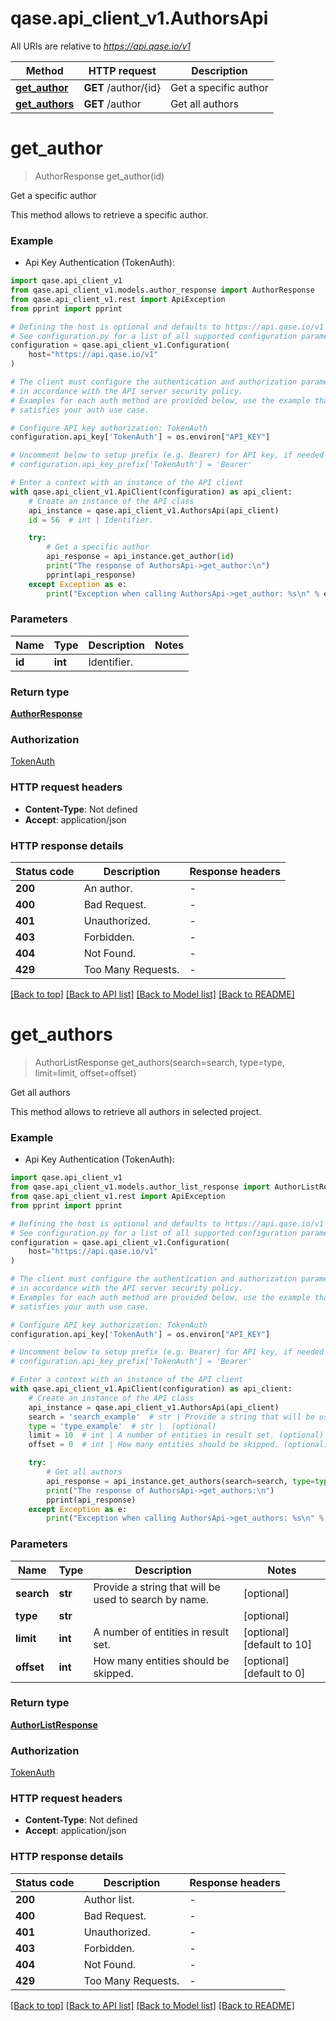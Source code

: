 # qase.api_client_v1.AuthorsApi

All URIs are relative to *https://api.qase.io/v1*

Method | HTTP request | Description
------------- | ------------- | -------------
[**get_author**](AuthorsApi.md#get_author) | **GET** /author/{id} | Get a specific author
[**get_authors**](AuthorsApi.md#get_authors) | **GET** /author | Get all authors


# **get_author**
> AuthorResponse get_author(id)

Get a specific author

This method allows to retrieve a specific author. 

### Example

* Api Key Authentication (TokenAuth):

```python
import qase.api_client_v1
from qase.api_client_v1.models.author_response import AuthorResponse
from qase.api_client_v1.rest import ApiException
from pprint import pprint

# Defining the host is optional and defaults to https://api.qase.io/v1
# See configuration.py for a list of all supported configuration parameters.
configuration = qase.api_client_v1.Configuration(
    host="https://api.qase.io/v1"
)

# The client must configure the authentication and authorization parameters
# in accordance with the API server security policy.
# Examples for each auth method are provided below, use the example that
# satisfies your auth use case.

# Configure API key authorization: TokenAuth
configuration.api_key['TokenAuth'] = os.environ["API_KEY"]

# Uncomment below to setup prefix (e.g. Bearer) for API key, if needed
# configuration.api_key_prefix['TokenAuth'] = 'Bearer'

# Enter a context with an instance of the API client
with qase.api_client_v1.ApiClient(configuration) as api_client:
    # Create an instance of the API class
    api_instance = qase.api_client_v1.AuthorsApi(api_client)
    id = 56  # int | Identifier.

    try:
        # Get a specific author
        api_response = api_instance.get_author(id)
        print("The response of AuthorsApi->get_author:\n")
        pprint(api_response)
    except Exception as e:
        print("Exception when calling AuthorsApi->get_author: %s\n" % e)
```



### Parameters


Name | Type | Description  | Notes
------------- | ------------- | ------------- | -------------
 **id** | **int**| Identifier. | 

### Return type

[**AuthorResponse**](AuthorResponse.md)

### Authorization

[TokenAuth](../README.md#TokenAuth)

### HTTP request headers

 - **Content-Type**: Not defined
 - **Accept**: application/json

### HTTP response details

| Status code | Description | Response headers |
|-------------|-------------|------------------|
**200** | An author. |  -  |
**400** | Bad Request. |  -  |
**401** | Unauthorized. |  -  |
**403** | Forbidden. |  -  |
**404** | Not Found. |  -  |
**429** | Too Many Requests. |  -  |

[[Back to top]](#) [[Back to API list]](../README.md#documentation-for-api-endpoints) [[Back to Model list]](../README.md#documentation-for-models) [[Back to README]](../README.md)

# **get_authors**
> AuthorListResponse get_authors(search=search, type=type, limit=limit, offset=offset)

Get all authors

This method allows to retrieve all authors in selected project. 

### Example

* Api Key Authentication (TokenAuth):

```python
import qase.api_client_v1
from qase.api_client_v1.models.author_list_response import AuthorListResponse
from qase.api_client_v1.rest import ApiException
from pprint import pprint

# Defining the host is optional and defaults to https://api.qase.io/v1
# See configuration.py for a list of all supported configuration parameters.
configuration = qase.api_client_v1.Configuration(
    host="https://api.qase.io/v1"
)

# The client must configure the authentication and authorization parameters
# in accordance with the API server security policy.
# Examples for each auth method are provided below, use the example that
# satisfies your auth use case.

# Configure API key authorization: TokenAuth
configuration.api_key['TokenAuth'] = os.environ["API_KEY"]

# Uncomment below to setup prefix (e.g. Bearer) for API key, if needed
# configuration.api_key_prefix['TokenAuth'] = 'Bearer'

# Enter a context with an instance of the API client
with qase.api_client_v1.ApiClient(configuration) as api_client:
    # Create an instance of the API class
    api_instance = qase.api_client_v1.AuthorsApi(api_client)
    search = 'search_example'  # str | Provide a string that will be used to search by name. (optional)
    type = 'type_example'  # str |  (optional)
    limit = 10  # int | A number of entities in result set. (optional) (default to 10)
    offset = 0  # int | How many entities should be skipped. (optional) (default to 0)

    try:
        # Get all authors
        api_response = api_instance.get_authors(search=search, type=type, limit=limit, offset=offset)
        print("The response of AuthorsApi->get_authors:\n")
        pprint(api_response)
    except Exception as e:
        print("Exception when calling AuthorsApi->get_authors: %s\n" % e)
```



### Parameters


Name | Type | Description  | Notes
------------- | ------------- | ------------- | -------------
 **search** | **str**| Provide a string that will be used to search by name. | [optional] 
 **type** | **str**|  | [optional] 
 **limit** | **int**| A number of entities in result set. | [optional] [default to 10]
 **offset** | **int**| How many entities should be skipped. | [optional] [default to 0]

### Return type

[**AuthorListResponse**](AuthorListResponse.md)

### Authorization

[TokenAuth](../README.md#TokenAuth)

### HTTP request headers

 - **Content-Type**: Not defined
 - **Accept**: application/json

### HTTP response details

| Status code | Description | Response headers |
|-------------|-------------|------------------|
**200** | Author list. |  -  |
**400** | Bad Request. |  -  |
**401** | Unauthorized. |  -  |
**403** | Forbidden. |  -  |
**404** | Not Found. |  -  |
**429** | Too Many Requests. |  -  |

[[Back to top]](#) [[Back to API list]](../README.md#documentation-for-api-endpoints) [[Back to Model list]](../README.md#documentation-for-models) [[Back to README]](../README.md)

